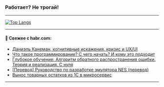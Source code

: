 ### Работает? Не трогай!

---
<!--
#### 🛠️ Technical stack:

![Java](https://img.shields.io/badge/Java-informational?logo=Oracle&style=flat&logoColor=white&color=FF4500)
![Kotlin](https://img.shields.io/badge/Kotlin-informational?logo=Kotlin&style=flat&logoColor=white&color=774D97)
![TS](https://img.shields.io/badge/TypeScript-informational?logo=typeScript&style=flat&logoColor=black&color=017acc)
![Python](https://img.shields.io/badge/Python-informational?logo=Python&style=flat&logoColor=black&color=ffdd54) <br>
![Spring](https://img.shields.io/badge/Spring-informational?logo=Spring&style=flat&logoColor=white&color=6DB33F) 
![SpringBoot](https://img.shields.io/badge/SpringBoot-informational?logo=SpringBoot&style=flat&logoColor=white&color=6DB33F)
![Nest](https://img.shields.io/badge/NestJS-informational?logo=NestJS&style=flat&logoColor=white&color=E0234E) 
![NodeJS](https://img.shields.io/badge/NodeJS-informational?logo=node.js&style=flat&logoColor=white&color=70A760)<br>
![PostgreSQL](https://img.shields.io/badge/PostgreSQL-informational?logo=PostgreSQL&style=flat&logoColor=white&color=DAA520)
![MongoDB](https://img.shields.io/badge/MongoDB-informational?logo=MongoDB&style=flat&logoColor=white&color=870000)
![Apache](https://img.shields.io/badge/Apache-informational?logo=apache&style=flat&logoColor=white&color=f74e28)

___ 
-->

<!--- #### 🛠️ : --->

[![Top Langs](https://github-readme-stats-82jvfl3w3-advtsettinggmailcoms-projects.vercel.app/api/top-langs/?username=zloylis&langs_count=10&hide_title=true&title_color=e6edf3&size_weight=0.5&count_weight=0.5&layout=compact&hide_progress=true&hide_border=true&theme=dracula)](https://github.com/zloylis)

<!---


####  :octocat:&nbsp;&nbsp; Статистика:

![GitHub stats](https://github-readme-stats-u2qms2cxw-advtsettinggmailcoms-projects.vercel.app/api?username=zloylis&show_icons=true&hide_border=true&theme=dracula&title_color=e6edf3&include_all_commits=true&count_private=true&hide_rank=false&hide_title=true&rank_icon=github)
-->
---

#### 💬 Свежее с habr.com:

<!-- BLOG-POST-LIST:START -->
- [Даниэль Канеман, когнитивные искажения, кризис и UX/UI](https://habr.com/ru/articles/871798/?utm_source=habrahabr&utm_medium=rss&utm_campaign=871798)
- [Что такое программирование? С чего начать? И кому это подходит](https://habr.com/ru/articles/871790/?utm_source=habrahabr&utm_medium=rss&utm_campaign=871790)
- [Глубокое обучение: Алгоритм обратного распространения ошибки. Теория и реализация. С нуля](https://habr.com/ru/articles/871648/?utm_source=habrahabr&utm_medium=rss&utm_campaign=871648)
- [[Перевод] Руководство по разработке эмулятора NES &lpar;перевод&rpar;](https://habr.com/ru/articles/871756/?utm_source=habrahabr&utm_medium=rss&utm_campaign=871756)
- [Вынос товарных остатков из 1С в микросервис](https://habr.com/ru/articles/871752/?utm_source=habrahabr&utm_medium=rss&utm_campaign=871752)
<!-- BLOG-POST-LIST:END -->

---
